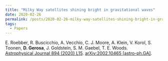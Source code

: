 ```yaml
---
title: "Milky Way satellites shining bright in gravitational waves"
date: 2020-02-26
permalink: /posts/2020-02-26-milky-way-satellites-shining-bright-in-gravitational-waves
tags:
  - Papers
---
```






E. Roebber, R. Buscicchio, A. Vecchio, C. J. Moore, A. Klein, V. Korol, S. Toonen, **D. Gerosa**, J. Goldstein, S. M. Gaebel, T. E. Woods.\
[Astrophysical Journal 894 (2020) L15](https://iopscience.iop.org/article/10.3847/2041-8213/ab8ac9). [arXiv:2002.10465 [astro-ph.GA]](https://arxiv.org/abs/2002.10465).